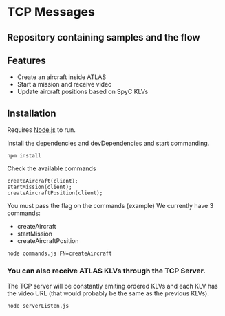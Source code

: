 # TCP Messages
## Repository containing samples and the flow

## Features

- Create an aircraft inside ATLAS
- Start a mission and receive video
- Update aircraft positions based on SpyC KLVs

## Installation

Requires [Node.js](https://nodejs.org/) to run.

Install the dependencies and devDependencies and start commanding.
```
npm install
```
Check the available commands 
```
createAircraft(client);
startMission(client);
createAircraftPosition(client);
```

You must pass the flag on the commands (example)
We currently have 3 commands:
 - createAircraft
 - startMission
 - createAircraftPosition
```
node commands.js FN=createAircraft
```

### You can also receive ATLAS KLVs through the TCP Server.

The TCP server will be constantly emiting ordered KLVs and each KLV has the video URL (that would probably be the same as the previous KLVs).

```
node serverListen.js
```
